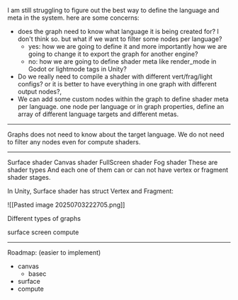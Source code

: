 I am still struggling to figure out the best way to define the language and meta in the system. here are some concerns:

- does the graph need to know what language it is being created for? I don't think so. but what if we want to filter some nodes per language?
    - yes: how we are going to define it and more importantly how we are going to change it to export the graph for another engine?
	- no: how we are going to define shader meta like render_mode in Godot or lightmode tags in Unity?
- Do we really need to compile a shader with different vert/frag/light configs? or it is better to have everything in one graph with different output nodes?,
- We can add some custom nodes within the graph to define shader meta per language. one node per language or in graph properties, define an array of different language targets and different metas.

----

Graphs does not need to know about the target language.
We do not need to filter any nodes even for compute shaders.

----

Surface shader
Canvas shader
FullScreen shader
Fog shader
These are shader types
And each one of them can or can not have vertex or fragment shader stages.

In Unity, Surface shader has struct Vertex and Fragment:

![[Pasted image 20250703222705.png]]

Different types of graphs


surface
screen
compute


----
Roadmap: (easier to implement)
- canvas
	- basec
- surface
- compute
